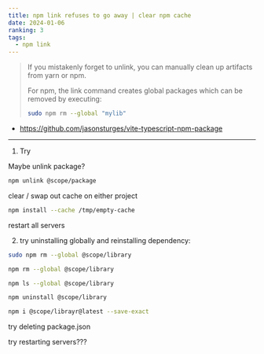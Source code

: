 ```yaml
---
title: npm link refuses to go away | clear npm cache
date: 2024-01-06
ranking: 3
tags:
  - npm link
---
```

> If you mistakenly forget to unlink, you can manually clean up artifacts from yarn or npm.
> 
> For npm, the link command creates global packages which can be removed by executing:
> 
> ```sh
> sudo npm rm --global "mylib"
> ```

- https://github.com/jasonsturges/vite-typescript-npm-package

---


1. Try

Maybe unlink package?

```sh
npm unlink @scope/package
```````

clear / swap out cache on either project

```sh
npm install --cache /tmp/empty-cache
```````

restart all servers


2. try uninstalling globally and reinstalling dependency:

```sh
sudo npm rm --global @scope/library
```````

```sh
npm rm --global @scope/library
```````

```sh
npm ls --global @scope/library
```````

```sh
npm uninstall @scope/library
```````

```sh
npm i @scope/librayr@latest --save-exact
```````

try deleting package.json

try restarting servers???
